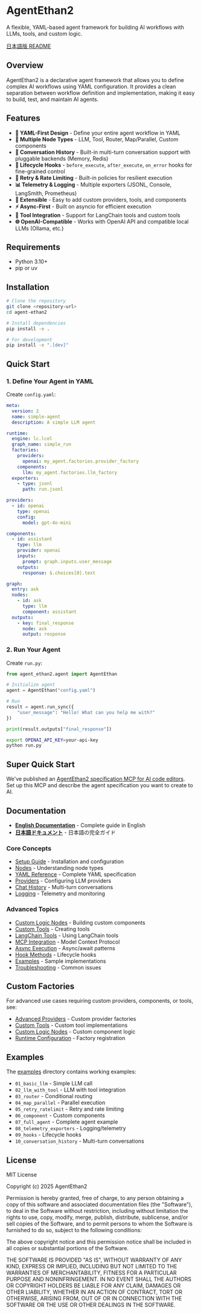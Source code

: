 # AgentEthan2

A flexible, YAML-based agent framework for building AI workflows with LLMs, tools, and custom logic.

[日本語版 README](./README.ja.md)

## Overview

AgentEthan2 is a declarative agent framework that allows you to define complex AI workflows using YAML configuration. It provides a clean separation between workflow definition and implementation, making it easy to build, test, and maintain AI agents.

## Features

- **📝 YAML-First Design** - Define your entire agent workflow in YAML
- **🔄 Multiple Node Types** - LLM, Tool, Router, Map/Parallel, Custom components
- **💬 Conversation History** - Built-in multi-turn conversation support with pluggable backends (Memory, Redis)
- **🔧 Lifecycle Hooks** - `before_execute`, `after_execute`, `on_error` hooks for fine-grained control
- **🔁 Retry & Rate Limiting** - Built-in policies for resilient execution
- **📊 Telemetry & Logging** - Multiple exporters (JSONL, Console, LangSmith, Prometheus)
- **🧩 Extensible** - Easy to add custom providers, tools, and components
- **⚡ Async-First** - Built on asyncio for efficient execution
- **🔌 Tool Integration** - Support for LangChain tools and custom tools
- **🌐 OpenAI-Compatible** - Works with OpenAI API and compatible local LLMs (Ollama, etc.)

## Requirements

- Python 3.10+
- pip or uv

## Installation

```bash
# Clone the repository
git clone <repository-url>
cd agent-ethan2

# Install dependencies
pip install -e .

# For development
pip install -e ".[dev]"
```

## Quick Start

### 1. Define Your Agent in YAML

Create `config.yaml`:

```yaml
meta:
  version: 2
  name: simple-agent
  description: A simple LLM agent

runtime:
  engine: lc.lcel
  graph_name: simple_run
  factories:
    providers:
      openai: my_agent.factories.provider_factory
    components:
      llm: my_agent.factories.llm_factory
  exporters:
    - type: jsonl
      path: run.jsonl

providers:
  - id: openai
    type: openai
    config:
      model: gpt-4o-mini

components:
  - id: assistant
    type: llm
    provider: openai
    inputs:
      prompt: graph.inputs.user_message
    outputs:
      response: $.choices[0].text

graph:
  entry: ask
  nodes:
    - id: ask
      type: llm
      component: assistant
  outputs:
    - key: final_response
      node: ask
      output: response
```

### 2. Run Your Agent

Create `run.py`:

```python
from agent_ethan2.agent import AgentEthan

# Initialize agent
agent = AgentEthan("config.yaml")

# Run
result = agent.run_sync({
    "user_message": "Hello! What can you help me with?"
})

print(result.outputs["final_response"])
```

```bash
export OPENAI_API_KEY=your-api-key
python run.py
```

## Super Quick Start

We've published an [AgentEthan2 specification MCP for AI code editors](https://github.com/eijifuku/agent-ethan-guide-mcp).  
Set up this MCP and describe the agent specification you want to create to AI.

## Documentation

- **[English Documentation](./docs/en/index.md)** - Complete guide in English
- **[日本語ドキュメント](./docs/ja/index.md)** - 日本語の完全ガイド

### Core Concepts

- [Setup Guide](./docs/en/setup.md) - Installation and configuration
- [Nodes](./docs/en/nodes.md) - Understanding node types
- [YAML Reference](./docs/en/yaml_reference.md) - Complete YAML specification
- [Providers](./docs/en/providers.md) - Configuring LLM providers
- [Chat History](./docs/en/chat_history.md) - Multi-turn conversations
- [Logging](./docs/en/logging.md) - Telemetry and monitoring

### Advanced Topics

- [Custom Logic Nodes](./docs/en/custom_logic_node.md) - Building custom components
- [Custom Tools](./docs/en/custom_tools.md) - Creating tools
- [LangChain Tools](./docs/en/using_langchain_tools.md) - Using LangChain tools
- [MCP Integration](./docs/en/using_mcp.md) - Model Context Protocol
- [Async Execution](./docs/en/async_execution.md) - Async/await patterns
- [Hook Methods](./docs/en/hook_methods.md) - Lifecycle hooks
- [Examples](./docs/en/examples.md) - Sample implementations
- [Troubleshooting](./docs/en/troubleshooting.md) - Common issues

## Custom Factories

For advanced use cases requiring custom providers, components, or tools, see:

- [Advanced Providers](./docs/en/providers-advanced.md) - Custom provider factories
- [Custom Tools](./docs/en/custom_tools.md) - Custom tool implementations  
- [Custom Logic Nodes](./docs/en/custom_logic_node.md) - Custom component logic
- [Runtime Configuration](./docs/en/runtime-config.md) - Factory registration

## Examples

The [examples](./examples/) directory contains working examples:

- `01_basic_llm` - Simple LLM call
- `02_llm_with_tool` - LLM with tool integration
- `03_router` - Conditional routing
- `04_map_parallel` - Parallel execution
- `05_retry_ratelimit` - Retry and rate limiting
- `06_component` - Custom components
- `07_full_agent` - Complete agent example
- `08_telemetry_exporters` - Logging/telemetry
- `09_hooks` - Lifecycle hooks
- `10_conversation_history` - Multi-turn conversations

## License

MIT License

Copyright (c) 2025 AgentEthan2

Permission is hereby granted, free of charge, to any person obtaining a copy
of this software and associated documentation files (the "Software"), to deal
in the Software without restriction, including without limitation the rights
to use, copy, modify, merge, publish, distribute, sublicense, and/or sell
copies of the Software, and to permit persons to whom the Software is
furnished to do so, subject to the following conditions:

The above copyright notice and this permission notice shall be included in all
copies or substantial portions of the Software.

THE SOFTWARE IS PROVIDED "AS IS", WITHOUT WARRANTY OF ANY KIND, EXPRESS OR
IMPLIED, INCLUDING BUT NOT LIMITED TO THE WARRANTIES OF MERCHANTABILITY,
FITNESS FOR A PARTICULAR PURPOSE AND NONINFRINGEMENT. IN NO EVENT SHALL THE
AUTHORS OR COPYRIGHT HOLDERS BE LIABLE FOR ANY CLAIM, DAMAGES OR OTHER
LIABILITY, WHETHER IN AN ACTION OF CONTRACT, TORT OR OTHERWISE, ARISING FROM,
OUT OF OR IN CONNECTION WITH THE SOFTWARE OR THE USE OR OTHER DEALINGS IN THE
SOFTWARE.
